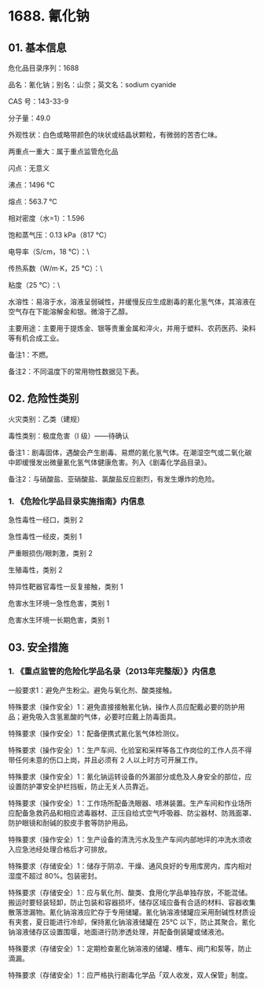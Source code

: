 # 1688. 氰化钠

## 01. 基本信息

危化品目录序列：1688

品名：氰化钠；别名：山奈；英文名：sodium cyanide

CAS 号：143-33-9

分子量：49.0

外观性状：白色或略带颜色的块状或结晶状颗粒，有微弱的苦杏仁味。

两重点一重大：属于重点监管危化品

闪点：无意义

沸点：1496 ℃

熔点：563.7 ℃

相对密度（水=1）：1.596

饱和蒸气压：0.13 kPa（817 ℃）

电导率（S/cm，18 ℃）：\

传热系数（W/m·K，25 ℃）：\

粘度（25 ℃）：\

水溶性：易溶于水，溶液呈弱碱性，并缓慢反应生成剧毒的氰化氢气体，其溶液在空气存在下能溶解金和银。微溶于乙醇。

主要用途：主要用于提炼金、银等贵重金属和淬火，并用于塑料、农药医药、染料等有机合成工业。

备注1：不燃。

备注2：不同温度下的常用物性数据见下表。

## 02. 危险性类别

火灾类别：乙类（建规）

毒性类别：极度危害（I 级）——待确认

备注1：剧毒固体，遇酸会产生剧毒、易燃的氰化氢气体。在潮湿空气或二氧化碳中即缓慢发出微量氰化氢气体健康危害。列入《剧毒化学品目录》。

备注2：与硝酸盐、亚硝酸盐、氯酸盐反应剧烈，有发生爆炸的危险。

### 1. 《危险化学品目录实施指南》内信息

急性毒性一经口，类别 2 

急性毒性一经皮，类别 1 

严重眼损伤/眼刺激，类别 2 

生殖毒性，类别 2

特异性靶器官毒性一反复接触，类别 1 

危害水生环境一急性危害，类别 1 

危害水生环境一长期危害，类别 1

## 03. 安全措施

### 1. 《重点监管的危险化学品名录（2013年完整版）》内信息

一般要求1：避免产生粉尘。避免与氧化剂、酸类接触。

特殊要求（操作安全）1：避免直接接触氰化钠，操作人员应配戴必要的防护用品；避免吸入含氢氰酸的气体，必要时应戴上防毒面具。

特殊要求（操作安全）1：配备便携式氰化氢气体检测仪。

特殊要求（操作安全）1：生产车间、化验室和采样等各工作岗位的工作人员不得带任何未意的伤口上岗，并且必须有 2 人以上时方可开展工作。

特殊要求（操作安全）1：氰化钠运转设备的外漏部分或危及人身安全的部位，应设置防护罩安全护栏挡板，防止无关人员靠近。

特殊要求（操作安全）1：工作场所配备洗眼器、啧淋装置。生产车间和作业场所应配备急救药品和相应滤毒器材、正压自给式空气呼吸器、防尘器材、防溅面罩、防护眼镜和耐碱的胶皮手套等防护用品。

特殊要求（操作安全）1：生产设备的清洗污水及生产车间内部地坪的冲洗水须收入应急池经处理合格后才可排放。

特殊要求（存储安全）1：储存于阴凉、干燥、通风良好的专用库房内，库内相对湿度不超过 80%。包装密封。

特殊要求（存储安全）1：应与氧化剂、酸类、食用化学品单独存放，不能混储。搬运时要轻装轻卸，防止包装和容器损坏，储存区域应备有合适的材料、容器收集散落泄漏物。氰化钠溶液应贮存于专用储罐。氰化钠溶液储罐应采用耐碱性材质设有夹套，夏日能进行冷却，保持氰化钠溶液储罐在 25℃ 以下，防止其聚合。氰化钠溶液储存区设置围堰，地面进行防渗透处理，并配备倒装罐或储液池。

特殊要求（存储安全）1：定期检查氰化钠溶液的储罐、槽车、阀门和泵等，防止滴漏。

特殊要求（存储安全）1：应严格执行剧毒化学品「双人收发，双人保管」制度。
